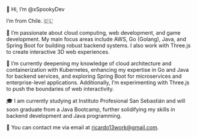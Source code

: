 👋 Hi, I’m @xSpookyDev

I’m from Chile. 🇨🇱 

👀 I’m passionate about cloud computing, web development, and game development. My main focus areas include AWS, Go (Golang), Java, and Spring Boot for building robust backend systems. I also work with Three.js to create interactive 3D web experiences.

🌱 I’m currently deepening my knowledge of cloud architecture and containerization with Kubernetes, enhancing my expertise in Go and Java for backend services, and exploring Spring Boot for microservices and enterprise-level applications. Additionally, I’m experimenting with Three.js to push the boundaries of web interactivity.

🎓 I am currently studying at Instituto Profesional San Sebastián and will soon graduate from a Java Bootcamp, further solidifying my skills in backend development and Java programming.

💬 You can contact me via email at ricardo13work@gmail.com.

